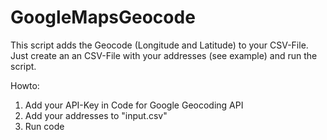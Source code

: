 # GoogleMapsGeocode

This script adds the Geocode (Longitude and Latitude) to your CSV-File. Just create an an CSV-File with your addresses (see example) and run the script.

Howto:
1. Add your API-Key in Code for Google Geocoding API
2. Add your addresses to "input.csv" 
3. Run code

